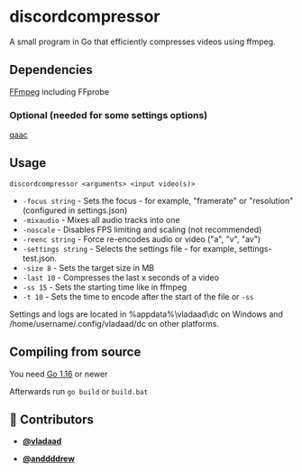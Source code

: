 <!-- DO NOT REMOVE - contributor_list:data:start:["vladaad", "anddddrew"]:end -->
# discordcompressor
A small program in Go that efficiently compresses videos using ffmpeg.

## Dependencies
[FFmpeg](https://ffmpeg.org/) including FFprobe
### Optional (needed for some settings options)
[qaac](https://github.com/nu774/qaac)

## Usage
`discordcompressor <arguments> <input video(s)>`
 * `-focus string` - Sets the focus - for example, "framerate" or "resolution" (configured in settings.json)
 * `-mixaudio` - Mixes all audio tracks into one
 * `-noscale` - Disables FPS limiting and scaling (not recommended)
 * `-reenc string` - Force re-encodes audio or video ("a", "v", "av")
 * `-settings string` - Selects the settings file - for example, settings-test.json.
 * `-size 8` - Sets the target size in MB
 * `-last 10` - Compresses the last x seconds of a video
 * `-ss 15` - Sets the starting time like in ffmpeg
 * `-t 10` - Sets the time to encode after the start of the file or `-ss`

Settings and logs are located in %appdata%\vladaad\dc on Windows and /home/username/.config/vladaad/dc on other platforms.

## Compiling from source
You need [Go 1.16](https://golang.org/dl/) or newer

Afterwards run `go build` or `build.bat`

<!-- prettier-ignore-start -->
<!-- DO NOT REMOVE - contributor_list:start -->
## 👥 Contributors


- **[@vladaad](https://github.com/vladaad)**

- **[@anddddrew](https://github.com/anddddrew)**

<!-- DO NOT REMOVE - contributor_list:end -->
<!-- prettier-ignore-end -->